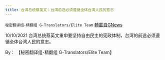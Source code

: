 ```yaml
---
title: 台湾总统蔡英文：台湾前途必须遵循全体台湾人民的意志
---
```

`秘密翻译组-精翻组 G-Translators/Elite Team` [轉載自GNews](https://gnews.org/zh-hans/1586589/)

10/10/2021 台湾总统蔡英文重申要坚持自由民主的宪政体制，台湾的前途必须遵循全体台湾人民的意志。

By： 【秘密翻译组-精翻组 G-Translators/Elite Team】
